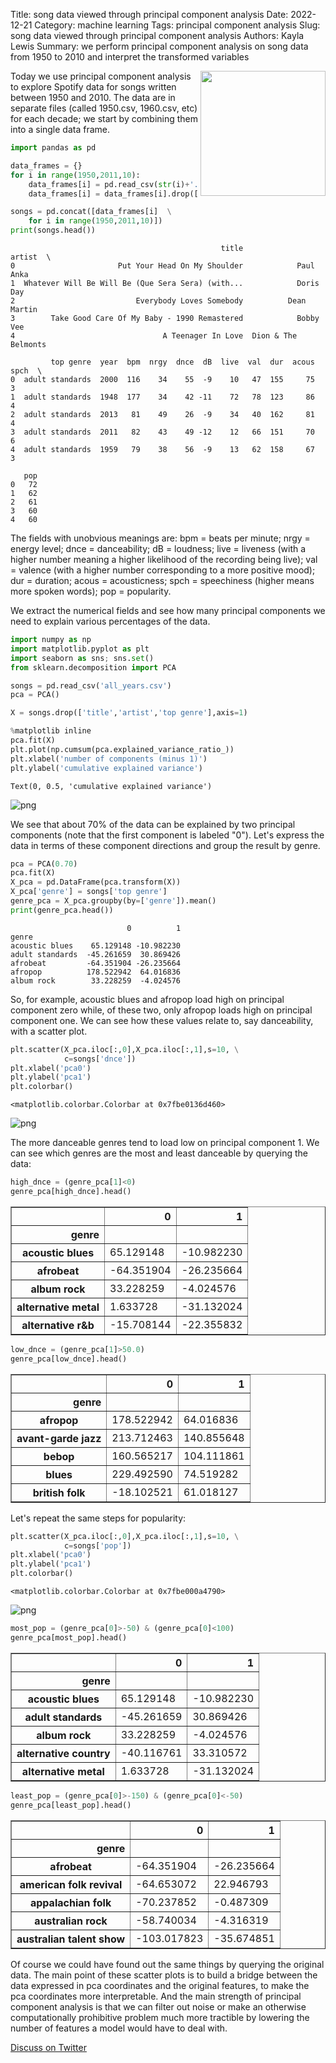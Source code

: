 Title: song data viewed through principal component analysis
Date: 2022-12-21
Category: machine learning
Tags: principal component analysis
Slug: song data viewed through principal component analysis
Authors: Kayla Lewis
Summary: we perform principal component analysis on song data from 1950 to 2010 and interpret the transformed variables

<img align=right src="images/guitar.jpg" width="200"/>

Today we use principal component analysis to explore Spotify data for songs written between 1950 and 2010. The data are in separate files (called 1950.csv, 1960.csv, etc) for each decade; we start by combining them into a single data frame.


```python
import pandas as pd

data_frames = {}
for i in range(1950,2011,10):
    data_frames[i] = pd.read_csv(str(i)+'.csv')
    data_frames[i] = data_frames[i].drop(['Number'],axis=1)

songs = pd.concat([data_frames[i]  \
    for i in range(1950,2011,10)])
print(songs.head())
```

                                                   title               artist  \
    0                       Put Your Head On My Shoulder            Paul Anka   
    1  Whatever Will Be Will Be (Que Sera Sera) (with...            Doris Day   
    2                           Everybody Loves Somebody          Dean Martin   
    3        Take Good Care Of My Baby - 1990 Remastered            Bobby Vee   
    4                                 A Teenager In Love  Dion & The Belmonts   
    
             top genre  year  bpm  nrgy  dnce  dB  live  val  dur  acous  spch  \
    0  adult standards  2000  116    34    55  -9    10   47  155     75     3   
    1  adult standards  1948  177    34    42 -11    72   78  123     86     4   
    2  adult standards  2013   81    49    26  -9    34   40  162     81     4   
    3  adult standards  2011   82    43    49 -12    12   66  151     70     6   
    4  adult standards  1959   79    38    56  -9    13   62  158     67     3   
    
       pop  
    0   72  
    1   62  
    2   61  
    3   60  
    4   60  


The fields with unobvious meanings are: bpm = beats per minute; nrgy = energy level; dnce = danceability; dB = loudness; live = liveness (with a higher number meaning a higher likelihood of the recording being live); val = valence (with a higher number corresponding to a more positive mood); dur = duration; acous = acousticness; spch = speechiness (higher means more spoken words); pop = popularity.

We extract the numerical fields and see how many principal components we need to explain various percentages of the data.


```python
import numpy as np
import matplotlib.pyplot as plt
import seaborn as sns; sns.set()
from sklearn.decomposition import PCA

songs = pd.read_csv('all_years.csv')
pca = PCA()

X = songs.drop(['title','artist','top genre'],axis=1)

%matplotlib inline
pca.fit(X)
plt.plot(np.cumsum(pca.explained_variance_ratio_))
plt.xlabel('number of components (minus 1)')
plt.ylabel('cumulative explained variance')
```




    Text(0, 0.5, 'cumulative explained variance')




    
![png](./images/explained_variances.png)
    


We see that about 70% of the data can be explained by two principal components (note that the first component is labeled "0"). Let's express the data in terms of these component directions and group the result by genre.


```python
pca = PCA(0.70)
pca.fit(X)
X_pca = pd.DataFrame(pca.transform(X))
X_pca['genre'] = songs['top genre']
genre_pca = X_pca.groupby(by=['genre']).mean()
print(genre_pca.head())
```

                              0          1
    genre                                 
    acoustic blues    65.129148 -10.982230
    adult standards  -45.261659  30.869426
    afrobeat         -64.351904 -26.235664
    afropop          178.522942  64.016836
    album rock        33.228259  -4.024576


So, for example, acoustic blues and afropop load high on principal component zero while, of these two, only afropop loads high on principal component one. We can see how these values relate to, say danceability, with a scatter plot.


```python
plt.scatter(X_pca.iloc[:,0],X_pca.iloc[:,1],s=10, \
            c=songs['dnce'])
plt.xlabel('pca0')
plt.ylabel('pca1')
plt.colorbar()
```




    <matplotlib.colorbar.Colorbar at 0x7fbe0136d460>




    
![png](./images/danceability.png)
    


The more danceable genres tend to load low on principal component 1. We can see which genres are the most and least danceable by querying the data:


```python
high_dnce = (genre_pca[1]<0)
genre_pca[high_dnce].head()
```




<div>
<style scoped>
    .dataframe tbody tr th:only-of-type {
        vertical-align: middle;
    }

    .dataframe tbody tr th {
        vertical-align: top;
    }

    .dataframe thead th {
        text-align: right;
    }
</style>
<table border="1" class="dataframe">
  <thead>
    <tr style="text-align: right;">
      <th></th>
      <th>0</th>
      <th>1</th>
    </tr>
    <tr>
      <th>genre</th>
      <th></th>
      <th></th>
    </tr>
  </thead>
  <tbody>
    <tr>
      <th>acoustic blues</th>
      <td>65.129148</td>
      <td>-10.982230</td>
    </tr>
    <tr>
      <th>afrobeat</th>
      <td>-64.351904</td>
      <td>-26.235664</td>
    </tr>
    <tr>
      <th>album rock</th>
      <td>33.228259</td>
      <td>-4.024576</td>
    </tr>
    <tr>
      <th>alternative metal</th>
      <td>1.633728</td>
      <td>-31.132024</td>
    </tr>
    <tr>
      <th>alternative r&amp;b</th>
      <td>-15.708144</td>
      <td>-22.355832</td>
    </tr>
  </tbody>
</table>
</div>




```python
low_dnce = (genre_pca[1]>50.0)
genre_pca[low_dnce].head()
```




<div>
<style scoped>
    .dataframe tbody tr th:only-of-type {
        vertical-align: middle;
    }

    .dataframe tbody tr th {
        vertical-align: top;
    }

    .dataframe thead th {
        text-align: right;
    }
</style>
<table border="1" class="dataframe">
  <thead>
    <tr style="text-align: right;">
      <th></th>
      <th>0</th>
      <th>1</th>
    </tr>
    <tr>
      <th>genre</th>
      <th></th>
      <th></th>
    </tr>
  </thead>
  <tbody>
    <tr>
      <th>afropop</th>
      <td>178.522942</td>
      <td>64.016836</td>
    </tr>
    <tr>
      <th>avant-garde jazz</th>
      <td>213.712463</td>
      <td>140.855648</td>
    </tr>
    <tr>
      <th>bebop</th>
      <td>160.565217</td>
      <td>104.111861</td>
    </tr>
    <tr>
      <th>blues</th>
      <td>229.492590</td>
      <td>74.519282</td>
    </tr>
    <tr>
      <th>british folk</th>
      <td>-18.102521</td>
      <td>61.018127</td>
    </tr>
  </tbody>
</table>
</div>



Let's repeat the same steps for popularity:


```python
plt.scatter(X_pca.iloc[:,0],X_pca.iloc[:,1],s=10, \
            c=songs['pop'])
plt.xlabel('pca0')
plt.ylabel('pca1')
plt.colorbar()
```




    <matplotlib.colorbar.Colorbar at 0x7fbe000a4790>




    
![png](./images/popularity.png)
    



```python
most_pop = (genre_pca[0]>-50) & (genre_pca[0]<100)
genre_pca[most_pop].head()
```




<div>
<style scoped>
    .dataframe tbody tr th:only-of-type {
        vertical-align: middle;
    }

    .dataframe tbody tr th {
        vertical-align: top;
    }

    .dataframe thead th {
        text-align: right;
    }
</style>
<table border="1" class="dataframe">
  <thead>
    <tr style="text-align: right;">
      <th></th>
      <th>0</th>
      <th>1</th>
    </tr>
    <tr>
      <th>genre</th>
      <th></th>
      <th></th>
    </tr>
  </thead>
  <tbody>
    <tr>
      <th>acoustic blues</th>
      <td>65.129148</td>
      <td>-10.982230</td>
    </tr>
    <tr>
      <th>adult standards</th>
      <td>-45.261659</td>
      <td>30.869426</td>
    </tr>
    <tr>
      <th>album rock</th>
      <td>33.228259</td>
      <td>-4.024576</td>
    </tr>
    <tr>
      <th>alternative country</th>
      <td>-40.116761</td>
      <td>33.310572</td>
    </tr>
    <tr>
      <th>alternative metal</th>
      <td>1.633728</td>
      <td>-31.132024</td>
    </tr>
  </tbody>
</table>
</div>




```python
least_pop = (genre_pca[0]>-150) & (genre_pca[0]<-50)
genre_pca[least_pop].head()
```




<div>
<style scoped>
    .dataframe tbody tr th:only-of-type {
        vertical-align: middle;
    }

    .dataframe tbody tr th {
        vertical-align: top;
    }

    .dataframe thead th {
        text-align: right;
    }
</style>
<table border="1" class="dataframe">
  <thead>
    <tr style="text-align: right;">
      <th></th>
      <th>0</th>
      <th>1</th>
    </tr>
    <tr>
      <th>genre</th>
      <th></th>
      <th></th>
    </tr>
  </thead>
  <tbody>
    <tr>
      <th>afrobeat</th>
      <td>-64.351904</td>
      <td>-26.235664</td>
    </tr>
    <tr>
      <th>american folk revival</th>
      <td>-64.653072</td>
      <td>22.946793</td>
    </tr>
    <tr>
      <th>appalachian folk</th>
      <td>-70.237852</td>
      <td>-0.487309</td>
    </tr>
    <tr>
      <th>australian rock</th>
      <td>-58.740034</td>
      <td>-4.316319</td>
    </tr>
    <tr>
      <th>australian talent show</th>
      <td>-103.017823</td>
      <td>-35.674851</td>
    </tr>
  </tbody>
</table>
</div>



Of course we could have found out the same things by querying the original data. The main point of these scatter plots is to build a bridge between the data expressed in pca coordinates and the original features, to make the pca coordinates more interpretable. And the main strength of principal component analysis is that we can filter out noise or make an otherwise computationally prohibitive problem much more tractible by lowering the number of features a model would have to deal with.

[Discuss on Twitter](https://twitter.com/Estimatrix/status/1555693184977600512?s=20&t=YFPoxpEQ2Qp14U4FliD7fA)
